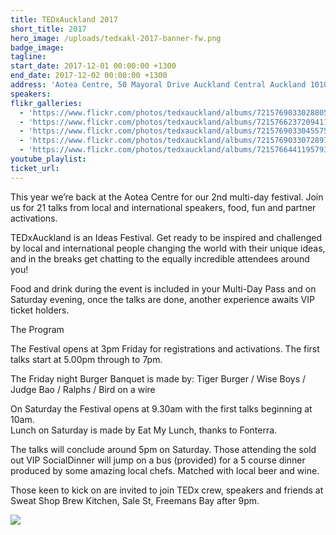 ```yaml
---
title: TEDxAuckland 2017
short_title: 2017
hero_image: /uploads/tedxakl-2017-banner-fw.png
badge_image:
tagline:
start_date: 2017-12-01 00:00:00 +1300
end_date: 2017-12-02 00:00:00 +1300
address: 'Aotea Centre, 50 Mayoral Drive Auckland Central Auckland 1010'
speakers:
flikr_galleries:
  - 'https://www.flickr.com/photos/tedxauckland/albums/72157690330288051'
  - 'https://www.flickr.com/photos/tedxauckland/albums/72157662372094117'
  - 'https://www.flickr.com/photos/tedxauckland/albums/72157690330455751'
  - 'https://www.flickr.com/photos/tedxauckland/albums/72157690330728971'
  - 'https://www.flickr.com/photos/tedxauckland/albums/72157664411957938'
youtube_playlist:
ticket_url:
---
```


This year we’re back at the Aotea Centre for our 2nd multi-day festival. Join us for 21 talks from local and international speakers, food, fun and partner activations.

TEDxAuckland is an Ideas Festival. Get ready to be inspired and challenged by local and international people changing the world with their unique ideas, and in the breaks get chatting to the equally incredible attendees around you!

Food and drink during the event is included in your Multi-Day Pass and on Saturday evening, once the talks are done, another experience awaits VIP ticket holders.

The Program

The Festival opens at 3pm Friday for registrations and activations. The first talks start at 5.00pm through to 7pm.

The Friday night Burger Banquet is made by: Tiger Burger / Wise Boys / Judge Bao / Ralphs / Bird on a wire

On Saturday the Festival opens at 9.30am with the first talks beginning at 10am.<br>Lunch on Saturday is made by Eat My Lunch, thanks to Fonterra.

The talks will conclude around 5pm on Saturday. Those attending the sold out VIP SocialDinner will jump on a bus (provided) for a 5 course dinner produced by some amazing local chefs. Matched with local beer and wine.

Those keen to kick on are invited to join TEDx crew, speakers and friends at Sweat Shop Brew Kitchen, Sale St, Freemans Bay after 9pm.

![](blob:https://app.cloudcannon.com/10c6d209-efa5-40da-87a8-104853135c3a)